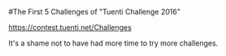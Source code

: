 #The First 5 Challenges of "Tuenti Challenge 2016"

https://contest.tuenti.net/Challenges

It's a shame not to have had more time to try more challenges.



